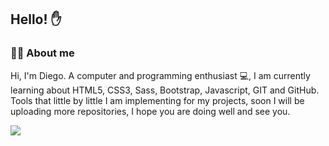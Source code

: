 ## Hello! ✋
### 👩‍💻 About me

Hi, I'm Diego. A computer and programming enthusiast 💻, I am currently learning about HTML5, CSS3, Sass, Bootstrap, Javascript, GIT and GitHub. Tools that little by little I am implementing for my projects, soon I will be uploading more repositories, I hope you are doing well and see you.


<img src="https://github-readme-stats.vercel.app/api?username=Bravo-ops-jpg&&show_icons=true&title_color=fcf8e8&icon_color=a5c9ca&text_color=daf7dc&bg_color=2c3639">

<!--
**Bravo-ops-jpg/Bravo-ops-jpg** is a ✨ _special_ ✨ repository because its `README.md` (this file) appears on your GitHub profile.

Here are some ideas to get you started:

- 🔭 I’m currently working on ...
- 🌱 I’m currently learning ...
- 👯 I’m looking to collaborate on ...
- 🤔 I’m looking for help with ...
- 💬 Ask me about ...
- 📫 How to reach me: ...
- 😄 Pronouns: ...
- ⚡ Fun fact: ...
-->
